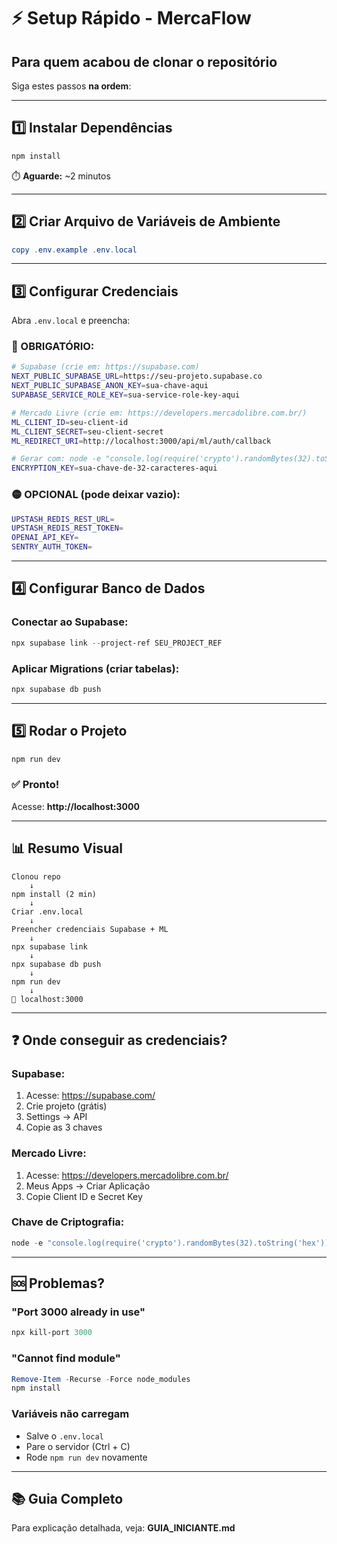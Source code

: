 # ⚡ Setup Rápido - MercaFlow

## Para quem acabou de clonar o repositório

Siga estes passos **na ordem**:

---

## 1️⃣ Instalar Dependências
```powershell
npm install
```
⏱️ **Aguarde:** ~2 minutos

---

## 2️⃣ Criar Arquivo de Variáveis de Ambiente
```powershell
copy .env.example .env.local
```

---

## 3️⃣ Configurar Credenciais

Abra `.env.local` e preencha:

### 🔴 OBRIGATÓRIO:

```bash
# Supabase (crie em: https://supabase.com)
NEXT_PUBLIC_SUPABASE_URL=https://seu-projeto.supabase.co
NEXT_PUBLIC_SUPABASE_ANON_KEY=sua-chave-aqui
SUPABASE_SERVICE_ROLE_KEY=sua-service-role-key-aqui

# Mercado Livre (crie em: https://developers.mercadolibre.com.br/)
ML_CLIENT_ID=seu-client-id
ML_CLIENT_SECRET=seu-client-secret
ML_REDIRECT_URI=http://localhost:3000/api/ml/auth/callback

# Gerar com: node -e "console.log(require('crypto').randomBytes(32).toString('hex'))"
ENCRYPTION_KEY=sua-chave-de-32-caracteres-aqui
```

### 🟡 OPCIONAL (pode deixar vazio):
```bash
UPSTASH_REDIS_REST_URL=
UPSTASH_REDIS_REST_TOKEN=
OPENAI_API_KEY=
SENTRY_AUTH_TOKEN=
```

---

## 4️⃣ Configurar Banco de Dados

### Conectar ao Supabase:
```powershell
npx supabase link --project-ref SEU_PROJECT_REF
```

### Aplicar Migrations (criar tabelas):
```powershell
npx supabase db push
```

---

## 5️⃣ Rodar o Projeto
```powershell
npm run dev
```

### ✅ Pronto!
Acesse: **http://localhost:3000**

---

## 📊 Resumo Visual

```
Clonou repo
    ↓
npm install (2 min)
    ↓
Criar .env.local
    ↓
Preencher credenciais Supabase + ML
    ↓
npx supabase link
    ↓
npx supabase db push
    ↓
npm run dev
    ↓
🎉 localhost:3000
```

---

## ❓ Onde conseguir as credenciais?

### Supabase:
1. Acesse: https://supabase.com/
2. Crie projeto (grátis)
3. Settings → API
4. Copie as 3 chaves

### Mercado Livre:
1. Acesse: https://developers.mercadolibre.com.br/
2. Meus Apps → Criar Aplicação
3. Copie Client ID e Secret Key

### Chave de Criptografia:
```powershell
node -e "console.log(require('crypto').randomBytes(32).toString('hex'))"
```

---

## 🆘 Problemas?

### "Port 3000 already in use"
```powershell
npx kill-port 3000
```

### "Cannot find module"
```powershell
Remove-Item -Recurse -Force node_modules
npm install
```

### Variáveis não carregam
- Salve o `.env.local`
- Pare o servidor (Ctrl + C)
- Rode `npm run dev` novamente

---

## 📚 Guia Completo

Para explicação detalhada, veja: **GUIA_INICIANTE.md**
